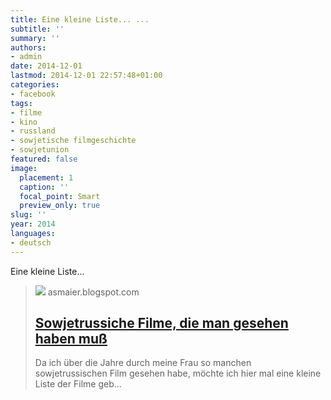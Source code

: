 ```yaml
---
title: Eine kleine Liste... ...
subtitle: ''
summary: ''
authors:
- admin
date: 2014-12-01
lastmod: 2014-12-01 22:57:48+01:00
categories:
- facebook
tags:
- filme
- kino
- russland
- sowjetische filmgeschichte
- sowjetunion
featured: false
image:
  placement: 1
  caption: ''
  focal_point: Smart
  preview_only: true
slug: ''
year: 2014
languages:
- deutsch
---
```


Eine kleine Liste...
> [![](http://asmaier.blogspot.com//resources.blogblog.com/img/blank.gif)](http://asmaier.blogspot.de/2014/12/sowjetrussiche-filme-die-man-gesehen.html)
> asmaier.blogspot.com
> ## [Sowjetrussiche Filme, die man gesehen haben muß](http://asmaier.blogspot.de/2014/12/sowjetrussiche-filme-die-man-gesehen.html)
>
>   Da ich über die Jahre durch meine Frau so manchen sowjetrussischen Film gesehen habe, möchte ich hier mal eine kleine Liste der Filme geb...